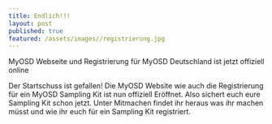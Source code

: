 ```yaml
---
title: Endlich!!!
layout: post
published: true
featured: /assets/images//registrierung.jpg
---
```

MyOSD Webseite und Registrierung für MyOSD Deutschland ist jetzt offiziell online

Der Startschuss ist gefallen! Die MyOSD Website wie auch die Registrierung für ein MyOSD Sampling Kit ist nun offiziell Eröffnet.
Also sichert euch eure Sampling Kit schon jetzt. Unter Mitmachen findet ihr heraus was ihr machen müsst und wie ihr euch für ein Sampling Kit registriert.
